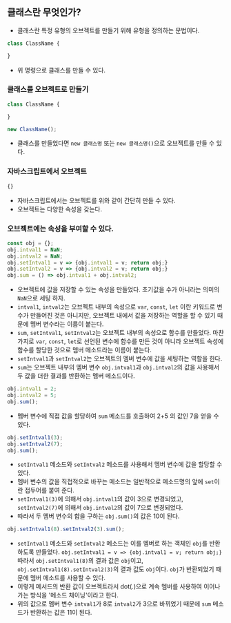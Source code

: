 ## 클래스란 무엇인가?
- 클래스란 특정 유형의 오브젝트를 만들기 위해 유형을 정의하는 문법이다.
```js
class ClassName {

}
```
- 위 명령으로 클래스를 만들 수 있다.

### 클래스를 오브젝트로 만들기
```js
class ClassName {

}

new ClassName();
```
- 클래스를 만들었다면 `new 클래스명` 또는 `new 클래스명()`으로 오브젝트를 만들 수 있다.

### 자바스크립트에서 오브젝트
```js
{}
```
- 자바스크립트에서는 오브젝트를 위와 같이 간단히 만들 수 있다.
- 오브젝트는 다양한 속성을 갖는다.

### 오브젝트에는 속성을 부여할 수 있다.
```js
const obj = {};
obj.intval1 = NaN;
obj.intval2 = NaN;
obj.setIntval1 = v => {obj.intval1 = v; return obj;}
obj.setIntval2 = v => {obj.intval2 = v; return obj;}
obj.sum = () => obj.intval1 + obj.intval2;
```
- 오브젝트에 값을 저장할 수 있는 속성을 만들었다. 초기값을 수가 아니라는 의미의 `NaN`으로 세팅 하자.
- `intval1`, `intval2`는 오브젝트 내부의 속성으로 `var`, `const`, `let` 이란 키워드로 변수가 만들어진 것은 아니지만, 오브젝트 내에서 값을 저장하는 역할을 할 수 있기 때문에 멤버 변수라는 이름이 붙는다.
- `sum`, `setIntval1`, `setIntval2`는 오브젝트 내부의 속성으로 함수를 만들었다. 마찬가지로 `var`, `const`, `let`로 선언된 변수에 함수를 만든 것이 아니라 오브젝트 속성에 함수를 할당한 것으로 멤버 메소드라는 이름이 붙는다.
- `setIntval1`과 `setIntval2`는 오브젝트의 멤버 변수에 값을 세팅하는 역할을 한다.
- `sum`는 오브젝트 내부의 멤버 변수 `obj.intval1`과 `obj.intval2`의 값을 사용해서 두 값을 더한 결과를 반환하는 멤버 메소드이다.

```js
obj.intval1 = 2;
obj.intval2 = 5;
obj.sum();
```
- 멤버 변수에 직접 값을 할당하여 `sum` 메소드를 호출하여 2+5 의 값인 7을 얻을 수 있다.

```js
obj.setIntval1(3);
obj.setIntval2(7);
obj.sum();
```
- `setIntval1` 메소드와 `setIntval2` 메소드를 사용해서 멤버 변수에 값을 할당할 수 있다.
- 멤버 변수의 값을 직접적으로 바꾸는 메소드는 일반적으로 메소드명의 앞에 `set`이란 접두어를 붙여 준다.
- `setIntval1(3)`에 의해서 `obj.intval1`의 값이 3으로 변경되었고, `setIntval2(7)`에 의해서 `obj.intval2`의 값이 7으로 변경되었다.
- 따라서 두 멤버 변수의 합을 구하는 `obj.sum()`의 값은 10이 된다.

```js
obj.setIntval1(8).setIntval2(3).sum();
```
- `setIntval1` 메소드와 `setIntval2` 메소드는 이를 멤버로 하는 객체인 `obj`를 반환하도록 만들었다. `obj.setIntval1 = v => {obj.intval1 = v; return obj;}` 따라서 `obj.setIntval1(8)`의 결과 값은 `obj`이고, `obj.setIntval1(8).setIntval2(3)`의 결과 값도 `obj`이다. `obj`가 반환되었기 때문에 멤버 메소드를 사용할 수 있다.
- 이렇게 메서드의 반환 값이 오브젝트라서 dot(.)으로 계속 멤버를 사용하여 이어나가는 방식을 '메소드 체이닝'이라고 한다.
- 위의 값으로 멤버 변수 `intval1`가 8로 `intval2`가 3으로 바뀌었기 때문에 `sum` 메소드가 반환하는 값은 11이 된다.
